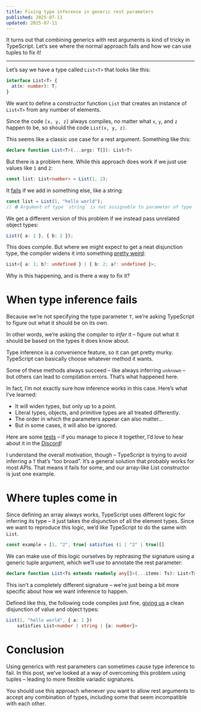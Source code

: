 ```yaml
---
title: Fixing type inference in generic rest parameters
published: 2025-07-11
updated: 2025-07-11
---
```

It turns out that combining generics with rest arguments is kind of tricky in TypeScript. Let’s see where the normal approach fails and how we can use tuples to fix it!

---
Let’s say we have a type called `List<T>` that looks like this:

```ts
interface List<T> {
  at(n: number): T;
}
```

We want to define a constructor function `List` that creates an instance of `List<T>` from any number of elements. 

Since the code `[x, y, z]` always compiles, no matter what `x`, `y`, and `z` happen to be, so should the code `List(x, y, z)`.

This seems like a classic use case for a rest argument. Something like this:

```ts
declare function List<T>(...args: T[]): List<T>
```

But there is a problem here. While this approach does work if we just use values like `1` and `2`:

```ts
const list: List<number> = List(1, 2);
```

It [fails](https://www.typescriptlang.org/play/?#code/AQSwdgLgpgTgZgQwMZWAGRAZwgHgCoB8wA3gFDDAIQAUYAXMGAK4C2ARrAJQN4DcpAX1KkAJlCQAbBDFRwmYJBBAB7MOiy5C1AHS7pAc0w8A2gF1u67PgKkkq7MAkbgAXks0AjABpgAIgAWUBISysAA7sowEiK+nLxAA) if we add in something else, like a string:

```ts
const list = List(1, "hello world");
// ⛔ Argument of type `string` is not assignable to parameter of type `number`
```

We get a different version of this problem if we instead pass unrelated object types:

```ts
List({ a: 1 }, { b: 2 });
```

This does compile. But where we might expect to get a neat disjunction type, the compiler widens it into something [pretty weird](https://www.typescriptlang.org/play/?#code/AQSwdgLgpgTgZgQwMZWAGRAZwgHgCoB8wA3gFDDAIQAUYAXMGAK4C2ARrAJQN4DcpAX1KkAJlCQAbBDFRwmYJBBAB7MOiy5C1AHS7pAc0w8A2gF1u67PgKkkq7MAkbgAXks1ilBgEZgAgDQkwGwMAEx+nLxAA):

```ts
List<{ a: 1; b?: undefined } | { b: 2; a?: undefined }>;
```

Why is this happening, and is there a way to fix it?
# When type inference fails
Because we’re not specifying the type parameter `T`, we’re asking TypeScript to figure out what it should be on its own.

In other words, we’re asking the compiler to *infer* it – figure out what it should be based on the types it does know about.

Type inference is a convenience feature, so it can get pretty murky. TypeScript can basically choose whatever method it wants.

Some of these methods always succeed – like always inferring `unknown` – but others can lead to compilation errors. That’s what happened here.

In fact, I’m not exactly sure how inference works in this case. Here’s what I’ve learned:

- It will widen types, but only up to a point.
- Literal types, objects, and primitive types are all treated differently.
- The order in which the parameters appear can also matter…
- But in some cases, it will also be ignored.

Here are some [tests](https://www.typescriptlang.org/play/?importHelpers=true&experimentalDecorators=true#code/CYUwxgNghgTiAEkoGdnwDIEtkBcA8AKgHzwDeAUPPFDgBQB2AXPPQK4C2ARiDAJTMEA3OQC+5UEjjwAZq3pgcmAPb0M2fMVoA6HbADmyAQG0AuvzW5CRYeTArcLDtxjwAvPACM1NGy49b9jjwAPpe7l4ongH0DsEATG7wCZFx0Q5QGYlGHgA0SXkARAAWIBAQSgUmaUFyANb0SgDuqu4ADN7wdQ3N5Fi4tKF58bzwAPSjnvAAPkm96gO5ZCIj45OAMuRz-YPwBQUrE14bfXTbu0Nx++vkm3SkUMweInmknMxxy2MTpDpaYscLhQKeS6TXovButDOIUWw0+kyAA) – if you manage to piece it together, I’d love to hear about it in the [Discord](https://discord.gg/ePjFUSRfPh)!

I understand the overall motivation, though – TypeScript is trying to avoid inferring a `T` that’s “too broad”. It’s a general solution that probably works for most APIs. That means it fails for some, and our array-like List constructor is just one example.
# Where tuples come in
Since defining an array always works, TypeScript uses different logic for inferring its type – it just takes the disjunction of all the element types. Since we want to reproduce this logic, we’d like TypeScript to do the same with `List`.

```ts
const example = [1, "2", true] satisfies (1 | "2" | true)[]
```

We can make use of this logic ourselves by rephrasing the signature using a generic tuple argument, which we’ll use to annotate the rest parameter:

```ts
declare function List<Ts extends readonly any[]>(...items: Ts): List<Ts[number]>;
```

This isn’t a completely different signature – we’re just being a bit more specific about how we want inference to happen. 

Defined like this, the following code compiles just fine, [giving us](https://www.typescriptlang.org/play/?#code/AQSwdgLgpgTgZgQwMZWAGRAZwgHgCoB8wA3gFDDAIQAUYAXMGAK4C2ARrAJQN4DcpAX1IATKEgA2CGKjhMwSCCAD2YdFlx5MwKAA9oYYVukJhK8QE9KYcwG0AugWoA6FyGgtMPTNzXZ8mG2Z2WAd+JBVsYHF1YABeXxpiSgYARmABABoSYDYGACZ0zjCIiCj1AviMbGoUrIAiAAsocXElYAB3JRhxYTqspIRUwuAgA) a clean disjunction of value and object types:

```ts
List(1, "hello world", { a: 1 }) 
	satisfies List<number | string | {a: number}>
```
# Conclusion
Using generics with rest parameters can sometimes cause type inference to fail. In this post, we’ve looked at a way of overcoming this problem using tuples – leading to more flexible variadic signatures.

You should use this approach whenever you want to allow rest arguments to accept any combination of types, including some that seem incompatible with each other. 
